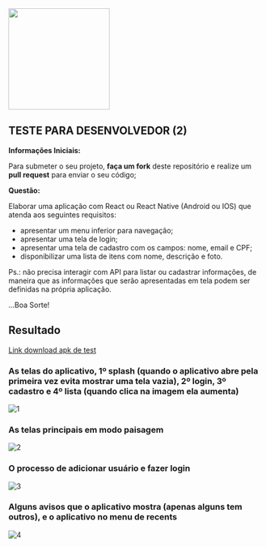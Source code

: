 <img src="https://mvarandas.com.br/static/default/images/menew-bymv.png" width="200">

## **TESTE PARA DESENVOLVEDOR (2)**

**Informações Iniciais:**

Para submeter o seu projeto, **faça um fork** deste repositório e realize um **pull request** para enviar o seu código;

**Questão:**

Elaborar uma aplicação com React ou React Native (Android ou IOS) que atenda aos seguintes requisitos:

 - apresentar um menu inferior para navegação;
 - apresentar uma tela de login;
 - apresentar uma tela de cadastro com os campos: nome, email e CPF;
 - disponibilizar uma lista de itens com nome, descrição e foto.
 
Ps.: não precisa interagir com API para listar ou cadastrar informações, de maneira que as informações que serão apresentadas em tela podem ser definidas na própria aplicação.
 
...Boa Sorte!

## Resultado

[Link download apk de test](https://github.com/fgl27/menew-teste2/releases/download/0.0.1/app-test_menew.apk)

### As telas do aplicativo, 1º splash (quando o aplicativo abre pela primeira vez evita mostrar uma tela vazia), 2º login, 3º cadastro e 4º lista (quando clica na imagem ela aumenta)

![1](https://raw.githubusercontent.com/fgl27/menew-teste2/master/screenshots/A01.png)

### As telas principais em modo paisagem

![2](https://raw.githubusercontent.com/fgl27/menew-teste2/master/screenshots/A02.png)

### O processo de adicionar usuário e fazer login

![3](https://raw.githubusercontent.com/fgl27/menew-teste2/master/screenshots/A03.png)

### Alguns avisos que o aplicativo mostra (apenas alguns tem outros), e o aplicativo no menu de recents

![4](https://raw.githubusercontent.com/fgl27/menew-teste2/master/screenshots/A04.png)


